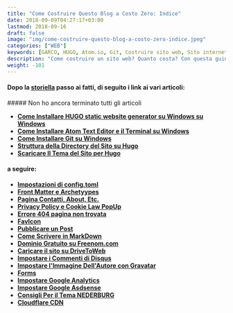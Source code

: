 ```yaml
---
title: "Come Costruire Questo Blog a Costo Zero: Indice"
date: 2018-09-09T04:27:17+03:00
lastmod: 2018-09-16
draft: false
image: "img/come-costruire-questo-blog-a-costo-zero-indice.jpeg"
categories: ["WEB"]
keywords: [GARCO, HUGO, Atom.io, Git, Costruire sito web, Sito internet a costo zero]
description: "Come costruire un sito web? Quanto costa? Con questa guida non costa niente; impara ad HUGO static website generator e a sfruttare al meglio e combinare insieme tutti i servizi che sono disponibili in rete, per mettere in piedi un sito proprio come questo, gratis."
weight: -101
---
```

#### Dopo la [storiella](/post/come-e-nato-garco/) passo ai fatti, di seguito i link ai vari articoli:
<span>
##### Non ho ancora terminato tutti gli articoli

* **[Come Installare HUGO static website generator su Windows su Windows](/post/come-installare-hugo/)**
* **[Come Installare Atom Text Editor e il Terminal su Windows](/post/come-installare-atom-text-editor/)**
* **[Come Installare Git su Windows](/post/come-installare-git/)**
* **[Struttura della Directory del Sito su Hugo](/post/struttura-della-directory-del-sito-su-hugo/)**
* **[Scaricare Il Tema del Sito per Hugo](/post/scaricare-il-tema-del-sito-su-hugo/)**

#### a seguire:



* **[Impostazioni di config.toml]()**
* **[Front Matter e Archetyypes]()**
* **[Pagina Contatti, About, Etc.]()**
* **[Privacy Policy e Cookie Law PopUp]()**
* **[Errore 404 pagina non trovata]()**
* **[FavIcon]()**
* **[Pubblicare un Post]()**
* **[Come Scrivere in MarkDown]()**
* **[Dominio Gratuito su Freenom.com]()**
* **[Caricare il sito su DriveToWeb]()**
* **[Impostare i Commenti di Disqus]()**
* **[Impostare l'Immagine Dell'Autore con Gravatar]()**
* **[Forms]()**
* **[Impostare Google Analytics]()**
* **[Impostare Google Asdsense]()**
* **[Consigli Per il Tema NEDERBURG]()**
* **[Cloudflare CDN]()**
